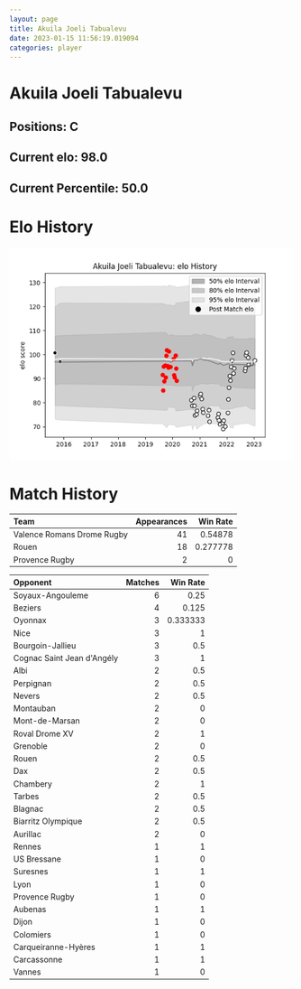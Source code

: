 ```yaml
---  
layout: page  
title: Akuila Joeli Tabualevu  
date: 2023-01-15 11:56:19.019094  
categories: player  
---
```

# Akuila Joeli Tabualevu

## Positions: C

## Current elo: 98.0

## Current Percentile: 50.0

# Elo History


![elo history](history_AkuilaJoeliTabualevu.png)
# Match History


| Team                       |   Appearances |   Win Rate |
|:---------------------------|--------------:|-----------:|
| Valence Romans Drome Rugby |            41 |   0.54878  |
| Rouen                      |            18 |   0.277778 |
| Provence Rugby             |             2 |   0        |

| Opponent                   |   Matches |   Win Rate |
|:---------------------------|----------:|-----------:|
| Soyaux-Angouleme           |         6 |   0.25     |
| Beziers                    |         4 |   0.125    |
| Oyonnax                    |         3 |   0.333333 |
| Nice                       |         3 |   1        |
| Bourgoin-Jallieu           |         3 |   0.5      |
| Cognac Saint Jean d'Angély |         3 |   1        |
| Albi                       |         2 |   0.5      |
| Perpignan                  |         2 |   0.5      |
| Nevers                     |         2 |   0.5      |
| Montauban                  |         2 |   0        |
| Mont-de-Marsan             |         2 |   0        |
| Roval Drome XV             |         2 |   1        |
| Grenoble                   |         2 |   0        |
| Rouen                      |         2 |   0.5      |
| Dax                        |         2 |   0.5      |
| Chambery                   |         2 |   1        |
| Tarbes                     |         2 |   0.5      |
| Blagnac                    |         2 |   0.5      |
| Biarritz Olympique         |         2 |   0.5      |
| Aurillac                   |         2 |   0        |
| Rennes                     |         1 |   1        |
| US Bressane                |         1 |   0        |
| Suresnes                   |         1 |   1        |
| Lyon                       |         1 |   0        |
| Provence Rugby             |         1 |   0        |
| Aubenas                    |         1 |   1        |
| Dijon                      |         1 |   0        |
| Colomiers                  |         1 |   0        |
| Carqueiranne-Hyères        |         1 |   1        |
| Carcassonne                |         1 |   1        |
| Vannes                     |         1 |   0        |